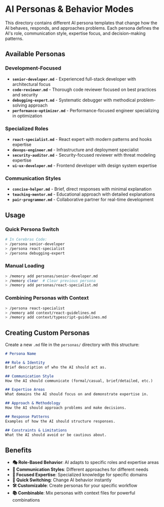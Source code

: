 # AI Personas & Behavior Modes

This directory contains different AI persona templates that change how the AI behaves, responds, and approaches problems. Each persona defines the AI's role, communication style, expertise focus, and decision-making patterns.

## Available Personas

### Development-Focused
- **`senior-developer.md`** - Experienced full-stack developer with architectural focus
- **`code-reviewer.md`** - Thorough code reviewer focused on best practices and security
- **`debugging-expert.md`** - Systematic debugger with methodical problem-solving approach
- **`performance-optimizer.md`** - Performance-focused engineer specializing in optimization

### Specialized Roles
- **`react-specialist.md`** - React expert with modern patterns and hooks expertise
- **`devops-engineer.md`** - Infrastructure and deployment specialist
- **`security-auditor.md`** - Security-focused reviewer with threat modeling expertise
- **`ui-ux-developer.md`** - Frontend developer with design system expertise

### Communication Styles
- **`concise-helper.md`** - Brief, direct responses with minimal explanation
- **`teaching-mentor.md`** - Educational approach with detailed explanations
- **`pair-programmer.md`** - Collaborative partner for real-time development

## Usage

### Quick Persona Switch
```bash
# In Cerebras Code:
> /persona senior-developer
> /persona react-specialist  
> /persona debugging-expert
```

### Manual Loading
```bash
> /memory add personas/senior-developer.md
> /memory clear  # Clear previous persona
> /memory add personas/react-specialist.md
```

### Combining Personas with Context
```bash
> /persona react-specialist
> /memory add context/react-guidelines.md
> /memory add context/typescript-guidelines.md
```

## Creating Custom Personas

Create a new `.md` file in the `personas/` directory with this structure:

```markdown
# Persona Name

## Role & Identity
Brief description of who the AI should act as.

## Communication Style  
How the AI should communicate (formal/casual, brief/detailed, etc.)

## Expertise Areas
What domains the AI should focus on and demonstrate expertise in.

## Approach & Methodology
How the AI should approach problems and make decisions.

## Response Patterns
Examples of how the AI should structure responses.

## Constraints & Limitations
What the AI should avoid or be cautious about.
```

## Benefits

- **🎭 Role-Based Behavior**: AI adapts to specific roles and expertise areas
- **💬 Communication Styles**: Different approaches for different needs
- **🎯 Focused Expertise**: Specialized knowledge for specific domains  
- **🔄 Quick Switching**: Change AI behavior instantly
- **🛠️ Customizable**: Create personas for your specific workflow
- **📚 Combinable**: Mix personas with context files for powerful combinations